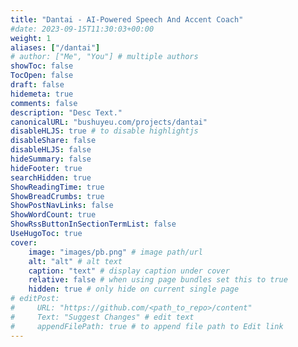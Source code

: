 ```yaml
---
title: "Dantai - AI-Powered Speech And Accent Coach"
#date: 2023-09-15T11:30:03+00:00
weight: 1
aliases: ["/dantai"]
# author: ["Me", "You"] # multiple authors
showToc: false
TocOpen: false
draft: false
hidemeta: true
comments: false
description: "Desc Text."
canonicalURL: "bushuyeu.com/projects/dantai"
disableHLJS: true # to disable highlightjs
disableShare: false
disableHLJS: false
hideSummary: false
hideFooter: true
searchHidden: true
ShowReadingTime: true
ShowBreadCrumbs: true
ShowPostNavLinks: false
ShowWordCount: true
ShowRssButtonInSectionTermList: false
UseHugoToc: true
cover:
    image: "images/pb.png" # image path/url
    alt: "alt" # alt text
    caption: "text" # display caption under cover
    relative: false # when using page bundles set this to true
    hidden: true # only hide on current single page
# editPost:
#     URL: "https://github.com/<path_to_repo>/content"
#     Text: "Suggest Changes" # edit text
#     appendFilePath: true # to append file path to Edit link
---
```

